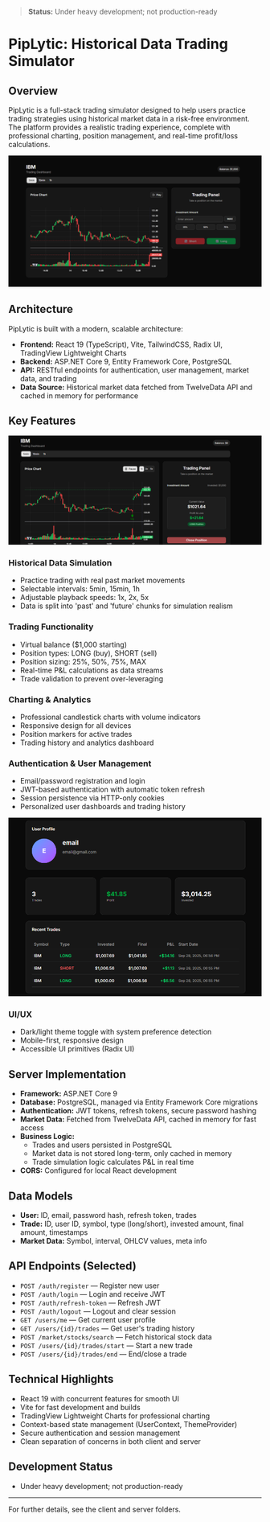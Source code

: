> **Status:** Under heavy development; not production-ready

# PipLytic: Historical Data Trading Simulator

## Overview

PipLytic is a full-stack trading simulator designed to help users practice trading strategies using historical market data in a risk-free environment. The platform provides a realistic trading experience, complete with professional charting, position management, and real-time profit/loss calculations.

![Trading Feature Screenshot](images/trading-feature.png)

## Architecture

PipLytic is built with a modern, scalable architecture:


- **Frontend:** React 19 (TypeScript), Vite, TailwindCSS, Radix UI, TradingView Lightweight Charts
- **Backend:** ASP.NET Core 9, Entity Framework Core, PostgreSQL
- **API:** RESTful endpoints for authentication, user management, market data, and trading
- **Data Source:** Historical market data fetched from TwelveData API and cached in memory for performance

## Key Features
![Analytics Feature Screenshot](images/analytics-feature.png)
### Historical Data Simulation
- Practice trading with real past market movements
- Selectable intervals: 5min, 15min, 1h
- Adjustable playback speeds: 1x, 2x, 5x
- Data is split into 'past' and 'future' chunks for simulation realism

### Trading Functionality
- Virtual balance ($1,000 starting)
- Position types: LONG (buy), SHORT (sell)
- Position sizing: 25%, 50%, 75%, MAX
- Real-time P&L calculations as data streams
- Trade validation to prevent over-leveraging

### Charting & Analytics
- Professional candlestick charts with volume indicators
- Responsive design for all devices
- Position markers for active trades
- Trading history and analytics dashboard

### Authentication & User Management
- Email/password registration and login
- JWT-based authentication with automatic token refresh
- Session persistence via HTTP-only cookies
- Personalized user dashboards and trading history

![User Dashboard Screenshot](images/user-dashboard.png)

### UI/UX
- Dark/light theme toggle with system preference detection
- Mobile-first, responsive design
- Accessible UI primitives (Radix UI)

## Server Implementation

- **Framework:** ASP.NET Core 9
- **Database:** PostgreSQL, managed via Entity Framework Core migrations
- **Authentication:** JWT tokens, refresh tokens, secure password hashing
- **Market Data:** Fetched from TwelveData API, cached in memory for fast access
- **Business Logic:**
	- Trades and users persisted in PostgreSQL
	- Market data is not stored long-term, only cached in memory
	- Trade simulation logic calculates P&L in real time
- **CORS:** Configured for local React development

## Data Models

- **User:** ID, email, password hash, refresh token, trades
- **Trade:** ID, user ID, symbol, type (long/short), invested amount, final amount, timestamps
- **Market Data:** Symbol, interval, OHLCV values, meta info

## API Endpoints (Selected)

- `POST /auth/register` — Register new user
- `POST /auth/login` — Login and receive JWT
- `POST /auth/refresh-token` — Refresh JWT
- `POST /auth/logout` — Logout and clear session
- `GET /users/me` — Get current user profile
- `GET /users/{id}/trades` — Get user's trading history
- `POST /market/stocks/search` — Fetch historical stock data
- `POST /users/{id}/trades/start` — Start a new trade
- `POST /users/{id}/trades/end` — End/close a trade

## Technical Highlights

- React 19 with concurrent features for smooth UI
- Vite for fast development and builds
- TradingView Lightweight Charts for professional charting
- Context-based state management (UserContext, ThemeProvider)
- Secure authentication and session management
- Clean separation of concerns in both client and server

## Development Status

- Under heavy development; not production-ready

---
For further details, see the client and server folders.

